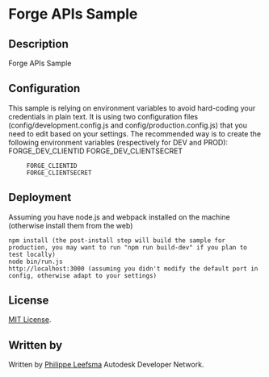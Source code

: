 
# Forge APIs Sample

## Description
Forge APIs Sample

## Configuration

This sample is relying on environment variables to avoid hard-coding your credentials in plain text. It is using two configuration files (config/development.config.js and config/production.config.js) that you need to edit based on your settings.
The recommended way is to create the following environment variables (respectively for DEV and PROD):
         FORGE_DEV_CLIENTID
         FORGE_DEV_CLIENTSECRET

         FORGE_CLIENTID
         FORGE_CLIENTSECRET


## Deployment

Assuming you have node.js and webpack installed on the machine (otherwise install them from the web)

    npm install (the post-install step will build the sample for production, you may want to run "npm run build-dev" if you plan to test locally)
    node bin/run.js
    http://localhost:3000 (assuming you didn't modify the default port in config, otherwise adapt to your settings)

## License

[MIT License](http://opensource.org/licenses/MIT).

## Written by 

Written by [Philippe Leefsma](http://adndevblog.typepad.com/cloud_and_mobile/philippe-leefsma.html)
Autodesk Developer Network.

